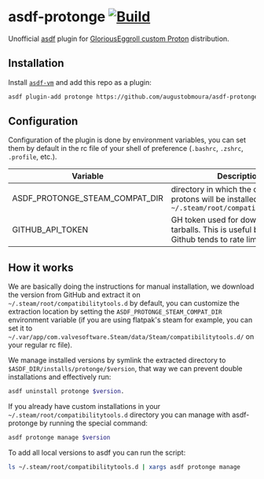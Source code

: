 # asdf-protonge [![Build](https://github.com/augustobmoura/asdf-protonge/actions/workflows/test.yml/badge.svg)](https://github.com/augustobmoura/asdf-protonge/actions/workflows/test.yml)

Unofficial [asdf](https://asdf-vm.com/) plugin for [GloriousEggroll custom Proton](https://github.com/GloriousEggroll/proton-ge-custom/) distribution.

## Installation

Install [`asdf-vm`](https://asdf-vm.com/guide/getting-started.html) and add this
repo as a plugin:

```bash
asdf plugin-add protonge https://github.com/augustobmoura/asdf-protonge.git
```

## Configuration

Configuration of the plugin is done by environment variables, you can set them
by default in the rc file of your shell of preference (`.bashrc`, `.zshrc`,
`.profile`, etc.).

| Variable                       | Description                                                                                               |
| ------------------------------ | --------------------------------------------------------------------------------------------------------- |
| ASDF_PROTONGE_STEAM_COMPAT_DIR | directory in which the custom protons will be installed. Defaults to `~/.steam/root/compatibilitytools.d` |
| GITHUB_API_TOKEN               | GH token used for downloading the tarballs. This is useful because Github tends to rate limit API calls   |

## How it works

We are basically doing the instructions for manual installation, we download the
version from GitHub and extract it on `~/.steam/root/compatibilitytools.d` by
default, you can customize the extraction location by setting the `ASDF_PROTONGE_STEAM_COMPAT_DIR`
environment variable (if you are using flatpak's steam for example, you can set
it to `~/.var/app/com.valvesoftware.Steam/data/Steam/compatibilitytools.d/` on
your regular rc file).

We manage installed versions by symlink the extracted directory to
`$ASDF_DIR/installs/protonge/$version`, that way we can prevent double
installations and effectively run:

```bash
asdf uninstall protonge $version.
```

If you already have custom installations in your `~/.steam/root/compatibilitytools.d`
directory you can manage with asdf-protonge by running the special command:

```bash
asdf protonge manage $version
```

To add all local versions to asdf you can run the script:

```bash
ls ~/.steam/root/compatibilitytools.d | xargs asdf protonge manage
```
